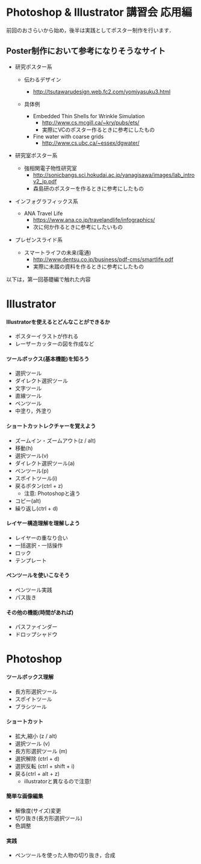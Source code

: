 # Photoshop & Illustrator 講習会 応用編

前回のおさらいから始め，後半は実践としてポスター制作を行います．

## Poster制作において参考になりそうなサイト

- 研究ポスター系

	- 伝わるデザイン
		- http://tsutawarudesign.web.fc2.com/yomiyasuku3.html

	- 具体例
		- Embedded Thin Shells for Wrinkle Simulation
			- http://www.cs.mcgill.ca/~kry/pubs/ets/
			- 実際にVCのポスター作るときに参考にしたもの
		- Fine water with coarse grids
			- http://www.cs.ubc.ca/~essex/dgwater/

- 研究室ポスター系
	- 強相関電子物性研究室
		- http://sonicbangs.sci.hokudai.ac.jp/yanagisawa/images/lab_introv2_jp.pdf
		- 森島研のポスターを作るときに参考にしたもの

- インフォグラフィックス系
	- ANA Travel Life
		- https://www.ana.co.jp/travelandlife/infographics/
		- 次に何か作るときに参考にしたいもの

- プレゼンスライド系
	- スマートライフの未来(電通)
		- http://www.dentsu.co.jp/business/pdf-cms/smartlife.pdf
		- 実際に未踏の資料を作るときに参考にしたもの


以下は，第一回基礎編で触れた内容

# Illustrator

#### Illustratorを使えるとどんなことができるか
  - ポスターイラストが作れる
  - レーザーカッターの図を作成など

#### ツールボックス(基本機能)を知ろう
  - 選択ツール
  - ダイレクト選択ツール
  - 文字ツール
  - 直線ツール
  - ペンツール
  - 中塗り，外塗り

#### ショートカットレクチャーを覚えよう
  - ズームイン・ズームアウト(z / alt)
  - 移動(h)
  - 選択ツール(v)
  - ダイレクト選択ツール(a)
  - ペンツール(p)
  - スポイトツール(i)
  - 戻るボタン(ctrl + z)
    - 注意: Photoshopと違う
  - コピー(alt)
  - 繰り返し(ctrl + d)

#### レイヤー構造理解を理解しよう
  - レイヤーの重なり合い
  - 一括選択・一括操作
  - ロック
  - テンプレート

#### ペンツールを使いこなそう
- ペンツール実践
- パス抜き

#### その他の機能(時間があれば)
  - パスファインダー
  - ドロップシャドウ

# Photoshop

#### ツールボックス理解
- 長方形選択ツール
- スポイトツール
- ブラシツール

#### ショートカット
- 拡大,縮小 (z / alt)
- 選択ツール (v)
- 長方形選択ツール (m)
- 選択解除 (ctrl + d)
- 選択反転 (ctrl + shift + i)
- 戻る(ctrl + alt + z)
  - illustratorと異なるので注意!

#### 簡単な画像編集
  - 解像度(サイズ)変更
  - 切り抜き(長方形選択ツール)
  - 色調整

#### 実践
- ペンツールを使った人物の切り抜き，合成
